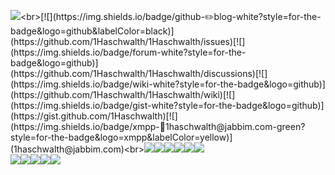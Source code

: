 ![](https://readme-typing-svg.herokuapp.com?font=JetBrains+Mono&height=60&lines=print("Hello+World!"))<br>[![](https://img.shields.io/badge/github-✏️blog-white?style=for-the-badge&logo=github&labelColor=black)](https://github.com/1Haschwalth/1Haschwalth/issues)[![](https://img.shields.io/badge/forum-white?style=for-the-badge&logo=github)](https://github.com/1Haschwalth/1Haschwalth/discussions)[![](https://img.shields.io/badge/wiki-white?style=for-the-badge&logo=github)](https://github.com/1Haschwalth/1Haschwalth/wiki)[![](https://img.shields.io/badge/gist-white?style=for-the-badge&logo=github)](https://gist.github.com/1Haschwalth)[![](https://img.shields.io/badge/xmpp-📧1haschwalth@jabbim.com-green?style=for-the-badge&logo=xmpp&labelColor=yellow)](1haschwalth@jabbim.com)<br>[![](https://img.shields.io/badge/gitlab-orange?style=for-the-badge&logo=gitlab)](https://gitlab.com/1Haschwalth)[![](https://img.shields.io/badge/codeberg-blue?style=for-the-badge&logo=codeberg)](https://codeberg.org/1Haschwalth)[![](https://img.shields.io/badge/huggingface-yellow?style=for-the-badge&logo=huggingface)](https://huggingface.co/1Haschwalth)[![](https://img.shields.io/badge/stackoverflow-white?style=for-the-badge&logo=stackoverflow)](https://stackoverflow.com/users/23490468/1haschwalth)[![](https://img.shields.io/badge/twitter-black?style=for-the-badge&logo=x)](https://x.com/1Haschwalth)[![](https://img.shields.io/badge/mastodon-darkblue?style=for-the-badge&logo=mastodon)](https://mastodon.social/@1Haschwalth)<br>[![](https://img.shields.io/badge/稀土掘金-blue?style=for-the-badge&logo=juejin)](https://juejin.cn/user/2421543671962520/collections)[![](https://img.shields.io/badge/爱发电-8A2BE2?style=for-the-badge&logo=afdian)](https://afdian.com/a/Haschwalth15)[![](https://img.shields.io/badge/zhihu-056DE8?style=for-the-badge&logo=zhihu)](https://www.zhihu.com/people/Jugrammar)[![](https://img.shields.io/badge/bilibili-E84B85?style=for-the-badge&logo=bilibili)](https://space.bilibili.com/323328689)![](https://skillicons.dev/icons?i=py,java,js,powershell,html,md,latex,anaconda,mysql,git,vscode,azure,docker,pr,ps,ai,ae,autocad&perline=13)

